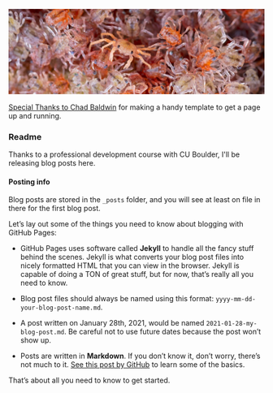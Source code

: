 ![banner image](/assets/images/chris-bray-red-crabs-banner.jpg)

[Special Thanks to Chad Baldwin](https://chadbaldwin.net/) for making a handy template to get a page up and running. 

### Readme

Thanks to a professional development course with CU Boulder, I'll be releasing blog posts here. 


#### Posting info

Blog posts are stored in the `_posts` folder, and you will see at least on file in there for the first blog post.

Let’s lay out some of the things you need to know about blogging with GitHub Pages:

- GitHub Pages uses software called **Jekyll** to handle all the fancy stuff behind the scenes. Jekyll is what converts your blog post files into nicely formatted HTML that you can view in the browser. Jekyll is capable of doing a TON of great stuff, but for now, that’s really all you need to know.

- Blog post files should always be named using this format: `yyyy-mm-dd-your-blog-post-name.md`.

- A post written on January 28th, 2021, would be named `2021-01-28-my-blog-post.md`. Be careful not to use future dates because the post won’t show up.

- Posts are written in **Markdown**. If you don’t know it, don’t worry, there’s not much to it. [See this post by GitHub](https://guides.github.com/features/mastering-markdown/) to learn some of the basics.

That’s about all you need to know to get started.
